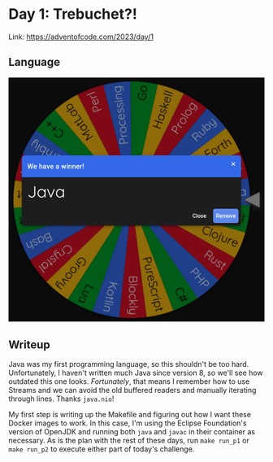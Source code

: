 # Day 1: Trebuchet?!

Link: <https://adventofcode.com/2023/day/1>

## Language

![Java](wheel.png)

## Writeup

Java was my first programming language, so this shouldn't be too hard. Unfortunately, I haven't written much Java since
version 8, so we'll see how outdated this one looks. _Fortunately_, that means I remember how to use Streams and we can
avoid the old buffered readers and manually iterating through lines. Thanks `java.nio`!

My first step is writing up the Makefile and figuring out how I want these Docker images to work. In this case, I'm
using the Eclipse Foundation's version of OpenJDK and running both `java` and `javac` in their container as necessary.
As is the plan with the rest of these days, run `make run_p1` or `make run_p2` to execute either part of today's
challenge.

